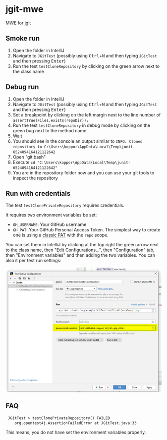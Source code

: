 # jgit-mwe

MWE for jgit

## Smoke run

1. Open the folder in IntelliJ
2. Navigate to `JGitTest` (possibly using <kbd>Ctrl</kbd>+<kbd>N</kbd> and then typing `JGitTest` and then pressing <kbd>Enter</kbd>)
3. Run the test `testCloneRepository` by clicking on the green arrow next to the class name

## Debug run

1. Open the folder in IntelliJ
2. Navigate to `JGitTest` (possibly using <kbd>Ctrl</kbd>+<kbd>N</kbd> and then typing `JGitTest` and then pressing <kbd>Enter</kbd>)
3. Set a breakpoint by clicking on the left margin next to the line number of `assertTrue(Files.exists(repoDir));`
4. Run the test `testCloneRepository` in debug mode by clicking on the green bug next to the method name
5. Wait
6. You should see in the console an output similar to `INFO: Cloned repository to C:\Users\koppor\AppData\Local\Temp\junit-6524094164121122642`
7. Open "git bash"
8. Execute `cd "C:\Users\koppor\AppData\Local\Temp\junit-6524094164121122642"`
9. You are in the repository folder now and you can use your git tools to inspect the repository

## Run with credentials

The test `testClonePrivateRepository` requires credentials.

It requires two environment variables be set:

- `GH_USERNAME`: Your GitHub username
- `GH_PAT`: Your GitHub Personal Access Token. The simplest way to create one is using a [classic PAT](https://docs.github.com/en/authentication/keeping-your-account-and-data-secure/managing-your-personal-access-tokens#creating-a-personal-access-token-classic) with the `repo` scope.

You can set them in IntelliJ by clicking at the top right the green arrow next to the class name, then "Edit Configurations...", then "Configuration" tab, then "Environment variables" and then adding the two variables.
You can also it per test run settings:

![intellij-pat.png](intellij-pat.png)

## FAQ

```junit
 JGitTest > testClonePrivateRepository() FAILED
    org.opentest4j.AssertionFailedError at JGitTest.java:33
```

This means, you do not have set the environment variables properly.
